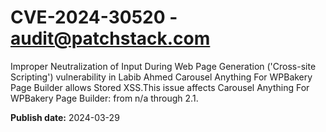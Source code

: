 # CVE-2024-30520 - audit@patchstack.com

Improper Neutralization of Input During Web Page Generation ('Cross-site Scripting') vulnerability in Labib Ahmed Carousel Anything For WPBakery Page Builder allows Stored XSS.This issue affects Carousel Anything For WPBakery Page Builder: from n/a through 2.1.



**Publish date:** 2024-03-29

